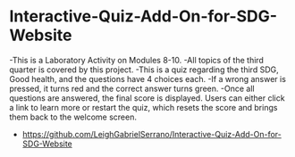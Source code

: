 # Interactive-Quiz-Add-On-for-SDG-Website
-This is a Laboratory Activity on Modules 8-10.
-All topics of the third quarter is covered by this project.
-This is a quiz regarding the third SDG, Good health, and the questions have 4 choices each.
-If a wrong answer is pressed, it turns red and the correct answer turns green. 
-Once all questions are answered, the final score is displayed. Users can either click a link to learn more or restart the quiz, which resets the score and brings them back to the welcome screen.
- https://github.com/LeighGabrielSerrano/Interactive-Quiz-Add-On-for-SDG-Website
